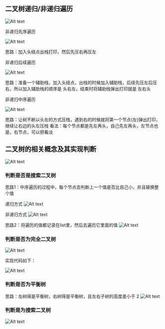## 二叉树递归/非递归遍历
![Alt text](./img/image.png)

非递归先序遍历

![Alt text](./img/image-1.png)

思路：加入头结点出栈打印，然后先压右再压左

非递归后续遍历

![Alt text](./img/image-2.png)

思路：准备一个辅助栈，加入头结点，出栈的时候加入辅助栈，后续先压左后压右，所以加入辅助栈的顺序是 头右左，结束时将辅助栈弹出打印就是 左右头

非递归中序遍历

![Alt text](./img/image-3.png)

思路：让树不断以头左的方式压栈，遇到右的时候就将第一个节点(左)弹出打印，继续让右边的头左压栈
看法：每个节点都是先左再头，自己先左再头，左节点也是，右节点，可以把看淡    

## 二叉树的相关概念及其实现判断
![Alt text](./img/image-4.png)

### 判断是否是搜索二叉树

思路1：中序遍历的过程中，每个节点去判断上一个值是否比自己小，并且替换整个值

递归方式
![Alt text](image.png)

非递归方式
![Alt text](image-2.png)

思路2：将遍历的值都记录在list里，然后去遍历它里面的值
![Alt text](image-1.png)

### 判断是否为完全二叉树
![Alt text](image-3.png)

实现代码如下：

![Alt text](image-4.png)
### 判断是否为平衡树
思路：左树得是平衡树，右树得是平衡树，且左右子树的高度差小于 2
![Alt text](image-5.png)

### 判断是为搜索二叉树
![Alt text](image-6.png)